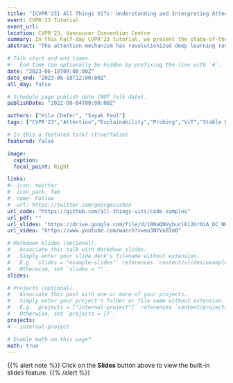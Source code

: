 ```yaml
---
title: "[CVPR'23] All Things ViTs: Understanding and Interpreting Attention in Vision (English)"
event: CVPR'23 Tutorial
event_url: 
location: CVPR'23, Vancouver Convention Centre
summary: In this half-day CVPR'23 tutorial, we present the state-of-the-art works on attention explainability and probing. We demonstrate how these mechanisms can be leveraged to guide diffusion models to edit and correct their generated images.
abstract: "The attention mechanism has revolutionized deep learning research across many disciplines starting from NLP and expanding to vision, speech, and more. Different from other mechanisms, the elegant and general attention mechanism is easily adaptable and eliminates modality-specific inductive biases. As attention becomes increasingly popular, it is crucial to develop tools to allow researchers to understand and explain the inner workings of the mechanism to facilitate better and more responsible use of it. This tutorial focuses on understanding and interpreting attention in the vision and the multi-modal setting. We present state-of-the-art research on representation probing, interpretability, and attention-based semantic guidance, alongside hands-on demos to facilitate interactivity. Additionally, we discuss open questions arising from recent works and future research directions."

# Talk start and end times.
#   End time can optionally be hidden by prefixing the line with `#`.
date: "2023-06-18T09:00:00Z"
date_end: "2023-06-18T12:00:00Z"
all_day: false

# Schedule page publish date (NOT talk date).
publishDate: "2022-08-04T00:00:00Z"

authors: ["Hila Chefer", "Sayak Paul"]
tags: ["CVPR'23","Attention","Explainability","Probing","ViT","Stable Diffusion"]

# Is this a featured talk? (true/false)
featured: false

image:
  caption:
  focal_point: Right

links:
#- icon: twitter
#  icon_pack: fab
#  name: Follow
#  url: https://twitter.com/georgecushen
url_code: "https://github.com/all-things-vits/code-samples"
url_pdf: ""
url_slides: "https://drive.google.com/file/d/10NaQNVybucl8i2Or0iA_DC_NWkhs_IgV/view"
url_video: "https://www.youtube.com/watch?v=ma3NYVo8Im0"

# Markdown Slides (optional).
#   Associate this talk with Markdown slides.
#   Simply enter your slide deck's filename without extension.
#   E.g. `slides = "example-slides"` references `content/slides/example-slides.md`.
#   Otherwise, set `slides = ""`.
slides: 

# Projects (optional).
#   Associate this post with one or more of your projects.
#   Simply enter your project's folder or file name without extension.
#   E.g. `projects = ["internal-project"]` references `content/project/deep-learning/index.md`.
#   Otherwise, set `projects = []`.
projects:
# - internal-project

# Enable math on this page?
math: true
---
```


{{% alert note %}}
Click on the **Slides** button above to view the built-in slides feature.
{{% /alert %}}
